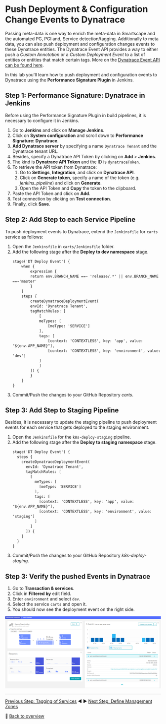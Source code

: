 # Push Deployment & Configuration Change Events to Dynatrace

Passing meta-data is one way to enrich the meta-data in Smartscape and the automated PG, PGI and, Service detection/tagging. Additionally to meta data, you can also push deployment and configuration changes events to these Dynatrace entities. The Dynatrace Event API provides a way to either push a *Custom Annotation* or a *Custom Deployment Event* to a list of entities or entities that match certain tags. More on the [Dynatrace Event API can be found here](https://www.dynatrace.com/support/help/dynatrace-api/events/how-do-i-push-events-from-3rd-party-systems/).

In this lab you'll learn how to push deployment and configuration events to Dynatrace using the **Performance Signature Plugin** in Jenkins.

## Step 1: Performance Signature: Dynatrace in Jenkins
Before using the Performance Signature Plugin in build pipelines, it is necessary to configure it in Jenkins.
1. Go to **Jenkins** and click on **Manage Jenkins**.
1. Click on **System configuration** and scroll down to **Performance Signature: Dynatrace**.
1. **Add Dynatrace server** by specifying a name `Dynatrace Tenant` and the Dynatrace tenant URL.
1. Besides, specify a Dynatrace API Token by clicking on **Add** > **Jenkins**.
1. The kind is **Dynatrace API Token** and the ID is `dynatraceToken`.
1. To retrieve the API token from Dynatrace:
    1. Go to **Settings**, **Integration**, and click on **Dynatrace API**.
    1. Click on **Generate token**, specify a name of the token (e.g. *jenkins_pipeline*) and click on **Generate**.
    1. Open the API Token and **Copy** the token to the clipboard.
1. Paste the API Token and click on **Add**.
1. Test connection by clicking on **Test connection**.
1. Finally, click **Save**.

## Step 2: Add Step to each Service Pipeline
To push deployment events to Dynatrace, extend the `Jenkinsfile` for `carts` service as follows:
1. Open the `Jenkinsfile` in `carts/Jenkinsfile` folder. 
1. Add the following stage after the **Deploy to dev namespace** stage.
    ```
    stage('DT Deploy Event') {
        when {
            expression {
            return env.BRANCH_NAME ==~ 'release/.*' || env.BRANCH_NAME ==~'master'
            }
        }
        steps {
            createDynatraceDeploymentEvent(
            envId: 'Dynatrace Tenant',
            tagMatchRules: [
                [
                meTypes: [
                    [meType: 'SERVICE']
                ],
                tags: [
                    [context: 'CONTEXTLESS', key: 'app', value: "${env.APP_NAME}"],
                    [context: 'CONTEXTLESS', key: 'environment', value: 'dev']
                ]
                ]
            ]) {
            }
        }
    }
    ```
1. Commit/Push the changes to your GitHub Repository *carts*.

## Step 3: Add Step to Staging Pipeline
Besides, it is necessary to update the staging pipeline to push deployment events for each service that gets deployed to the staging environment.

1. Open the `Jenkinsfile` for the `k8s-deploy-staging` pipeline.
1. Add the following stage after the **Deploy to staging namespace** stage.
    ```
    stage('DT Deploy Event') {
      steps {
        createDynatraceDeploymentEvent(
          envId: 'Dynatrace Tenant',
          tagMatchRules: [
            [
              meTypes: [
                [meType: 'SERVICE']
              ],
              tags: [
                [context: 'CONTEXTLESS', key: 'app', value: "${env.APP_NAME}"],
                [context: 'CONTEXTLESS', key: 'environment', value: 'staging']
              ]
            ]
          ]) {
        }
      }
    }
    ```
1. Commit/Push the changes to your GitHub Repository *k8s-deploy-staging*.

## Step 3: Verify the pushed Events in Dynatrace

1. Go to **Transaction & services**.
1. Click in **Filtered by** edit field.
1. Enter `environment` and select `dev`.
1. Select the service `carts` and open it.
1. You should now see the deployment event on the right side.

![deployment_events](../assets/deployment_events.png)

---

[Previous Step: Tagging of Services](../03_Tagging_of_Services) :arrow_backward: :arrow_forward: [Next Step: Define Management Zones](../05_Define_Management_Zones)

:arrow_up_small: [Back to overview](../)
